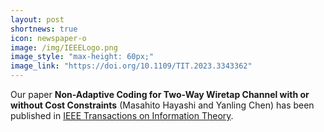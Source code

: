 ```yaml
---
layout: post
shortnews: true
icon: newspaper-o
image: /img/IEEELogo.png
image_style: "max-height: 60px;"
image_link: "https://doi.org/10.1109/TIT.2023.3343362"
---
```


Our paper **Non-Adaptive Coding for Two-Way Wiretap Channel with or without Cost Constraints** (Masahito Hayashi and Yanling Chen) has been published in [IEEE Transactions on Information Theory](https://doi.org/10.1109/TIT.2023.3343362).

